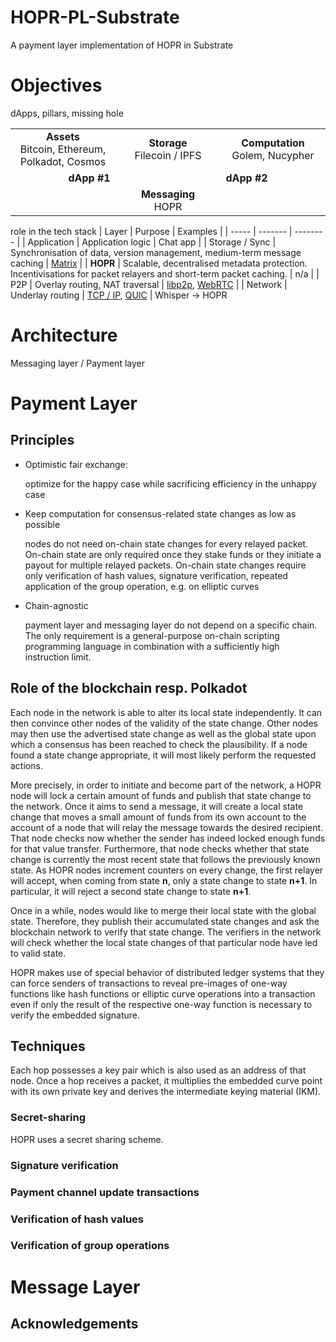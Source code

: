 # HOPR-PL-Substrate

A payment layer implementation of HOPR in Substrate

# Objectives

dApps, pillars, missing hole

<table>
    <tbody>
        <tr>
            <td colspan=2 align="middle" width=33%><b>Assets</b>
            <br>Bitcoin, Ethereum, Polkadot, Cosmos</td>
            <td colspan=2 align="middle" width=33%><b>Storage</b>
            <br>Filecoin / IPFS</td>
            <td colspan=2 align="middle" width=33%><b>Computation</b>
            <br>Golem, Nucypher</td>
        </tr>
        <tr>
            <td colspan=3 align="middle"><b>dApp #1</b></td>
            <td colspan=3 align="middle"><b>dApp #2</b></td>
        </tr>
        <tr>
            <td colspan=6 align="middle"><b>Messaging</b><br>HOPR</td>
        </tr>
    </tbody>
</table>

role in the tech stack
| Layer | Purpose | Examples |
| ----- | ------- | -------- |
| Application | Application logic | Chat app |
| Storage / Sync | Synchronisation of data, version management, medium-term message caching | [Matrix](https://matrix.org) |
| **HOPR** | Scalable, decentralised metadata protection. Incentivisations for packet relayers and short-term packet caching. | n/a |
| P2P | Overlay routing, NAT traversal | [libp2p](https://libp2p.io), [WebRTC](https://webrtc.org) |
| Network | Underlay routing | [TCP / IP](https://en.wikipedia.org/wiki/Internet_protocol_suite), [QUIC](https://en.wikipedia.org/wiki/QUIC) |
Whisper -> HOPR

# Architecture

Messaging layer / Payment layer

# Payment Layer

## Principles

- Optimistic fair exchange:

  optimize for the happy case while sacrificing efficiency in the unhappy case

- Keep computation for consensus-related state changes as low as possible

  nodes do not need on-chain state changes for every relayed packet. On-chain state are only required once they stake funds or they initiate a payout for multiple relayed packets.
  On-chain state changes require only verification of hash values, signature verification, repeated application of the group operation, e.g. on elliptic curves

- Chain-agnostic

  payment layer and messaging layer do not depend on a specific chain. The only requirement is a general-purpose on-chain scripting programming language in combination with a sufficiently high instruction limit.

## Role of the blockchain resp. Polkadot

Each node in the network is able to alter its local state independently. It can then convince other nodes of the validity of the state change. Other nodes may then use the advertised state change as well as the global state upon which a consensus has been reached to check the plausibility. If a node found a state change appropriate, it will most likely perform the requested actions.

More precisely, in order to initiate and become part of the network, a HOPR node will lock a certain amount of funds and publish that state change to the network. Once it aims to send a message, it will create a local state change that moves a small amount of funds from its own account to the account of a node that will relay the message towards the desired recipient. That node checks now whether the sender has indeed locked enough funds for that value transfer. Furthermore, that node checks whether that state change is currently the most recent state that follows the previously known state. As HOPR nodes increment counters on every change, the first relayer will accept, when coming from state **n**, only a state change to state **n+1**. In particular, it will reject a second state change to state **n+1**.

Once in a while, nodes would like to merge their local state with the global state. Therefore, they publish their accumulated state changes and ask the blockchain network to verify that state change. The verifiers in the network will check whether the local state changes of that particular node have led to valid state.

HOPR makes use of special behavior of distributed ledger systems that they can force senders of transactions to reveal pre-images of one-way functions like hash functions or elliptic curve operations into a transaction even if only the result of the respective one-way function is necessary to verify the embedded signature.

## Techniques

Each hop possesses a key pair which is also used as an address of that node. Once a hop receives a packet, it multiplies the embedded curve point with its own private key and derives the intermediate keying material (IKM).

### Secret-sharing

HOPR uses a secret sharing scheme.

### Signature verification

### Payment channel update transactions

### Verification of hash values

### Verification of group operations

# Message Layer

## Acknowledgements
